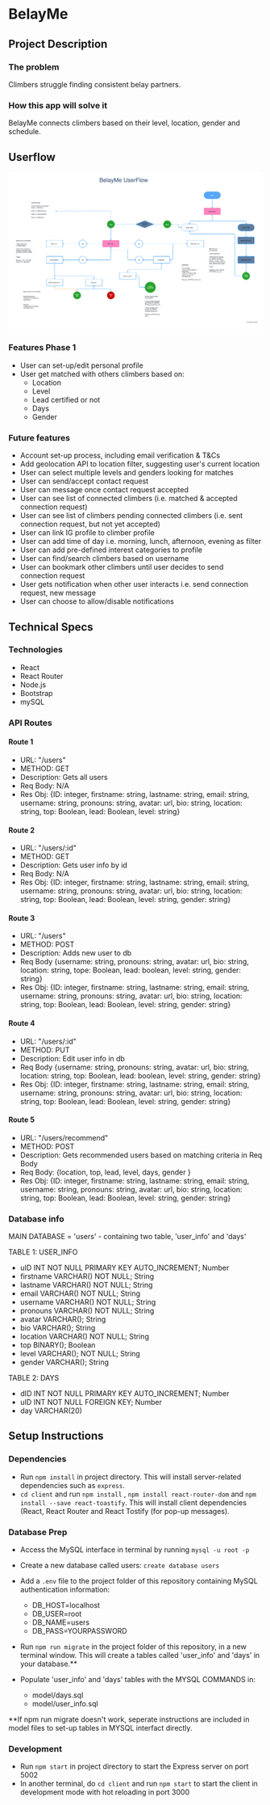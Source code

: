 # BelayMe

## Project Description

### **The problem**

Climbers struggle finding consistent belay partners.

### **How this app will solve it**

BelayMe connects climbers based on their level, location, gender and schedule.

## Userflow

![This is an image](/BelayMe%20UserFlow.png)

### Features Phase 1

- User can set-up/edit personal profile
- User get matched with others climbers based on:
  - Location
  - Level
  - Lead certified or not
  - Days
  - Gender

### **Future features**

- Account set-up process, including email verification & T&Cs
- Add geolocation API to location filter, suggesting user's current location
- User can select multiple levels and genders looking for matches
- User can send/accept contact request
- User can message once contact request accepted
- User can see list of connected climbers (i.e. matched & accepted connection request)
- User can see list of climbers pending connected climbers (i.e. sent connection request, but not yet accepted)
- User can link IG profile to climber profile
- User can add time of day  i.e. morning, lunch, afternoon, evening as filter
- User can add pre-defined interest categories to profile
- User can find/search climbers based on username
- User can bookmark other climbers until user decides to send connection request
- User gets notification when other user interacts i.e. send connection request, new message
- User can choose to allow/disable notifications

## **Technical Specs**

### **Technologies**

- React
- React Router
- Node.js
- Bootstrap
- mySQL

### API Routes

#### Route 1

- URL: "/users"
- METHOD: GET
- Description: Gets all users
- Req Body: N/A
- Res Obj: {ID: integer, firstname: string, lastname: string, email: string,
username: string, pronouns: string, avatar: url, bio: string, location: string, top: Boolean, lead: Boolean, level: string}

#### Route 2

- URL: "/users/:id"
- METHOD: GET
- Description: Gets user info by id
- Req Body: N/A
- Res Obj: {ID: integer, firstname: string, lastname: string, email: string, username: string, pronouns: string, avatar: url, bio: string,  location: string, top: Boolean, lead: Boolean, level: string, gender: string}

#### Route 3

- URL: "/users"
- METHOD: POST
- Description: Adds new user to db
- Req Body {username: string, pronouns: string, avatar: url, bio: string,  location: string, tope: Boolean, lead: boolean, level: string, gender: string}
- Res Obj: {ID: integer, firstname: string, lastname: string, email: string, username: string, pronouns: string, avatar: url, bio: string,  location: string, top: Boolean, lead: Boolean, level: string, gender: string}

#### Route 4

- URL: "/users/:id"
- METHOD: PUT
- Description: Edit user info in db
- Req Body {username: string, pronouns: string, avatar: url, bio: string, location: string, top: Boolean, lead: boolean, level: string, gender: string}
- Res Obj: {ID: integer, firstname: string, lastname: string, email: string, username: string, pronouns: string, avatar: url, bio: string,  location: string, top: Boolean, lead: Boolean, level: string, gender: string}

#### Route 5

- URL: "/users/recommend"
- METHOD: POST
- Description: Gets recommended users based on matching criteria in Req Body
- Req Body: {location, top, lead, level, days, gender }
- Res Obj: {ID: integer, firstname: string, lastname: string, email: string, username: string, pronouns: string, avatar: url, bio: string,  location: string, top: Boolean, lead: Boolean, level: string, gender: string}

### Database info

MAIN DATABASE = 'users' - containing two table, 'user_info' and 'days'

TABLE 1: USER_INFO

- uID INT NOT NULL PRIMARY KEY AUTO_INCREMENT; Number
- firstname VARCHAR() NOT NULL; String
- lastname VARCHAR() NOT NULL; String
- email VARCHAR() NOT NULL; String
- username VARCHAR() NOT NULL; String
- pronouns VARCHAR() NOT NULL; String
- avatar VARCHAR(); String
- bio VARCHAR(); String
- location VARCHAR() NOT NULL; String
- top BINARY(); Boolean
- level VARCHAR(); NOT NULL; String
- gender VARCHAR(); String

TABLE 2: DAYS

- dID INT NOT NULL PRIMARY KEY AUTO_INCREMENT; Number
- uID INT NOT NULL FOREIGN KEY; Number
- day VARCHAR(20)

## **Setup Instructions**

### Dependencies

- Run `npm install` in project directory. This will install server-related dependencies such as `express`.
- `cd client` and run `npm install` , `npm install react-router-dom` and `npm install --save react-toastify`. This will install client dependencies (React, React Router and React Tostify (for pop-up messages).

### Database Prep

- Access the MySQL interface in terminal by running `mysql -u root -p`
- Create a new database called users: `create database users`
- Add a `.env` file to the project folder of this repository containing MySQL authentication information:
  - DB_HOST=localhost
  - DB_USER=root
  - DB_NAME=users
  - DB_PASS=YOURPASSWORD

- Run `npm run migrate` in the project folder of this repository, in a new terminal window. This will create a tables called 'user_info' and 'days' in your database.**

- Populate 'user_info' and 'days' tables with the MYSQL COMMANDS in:

  - model/days.sql
  - model/user_info.sql

**If npm run migrate doesn't work, seperate instructions are included in model files to set-up tables in MYSQL interfact directly.

### Development

- Run `npm start` in project directory to start the Express server on port 5002
- In another terminal, do `cd client` and run `npm start` to start the client in development mode with hot reloading in port 3000
